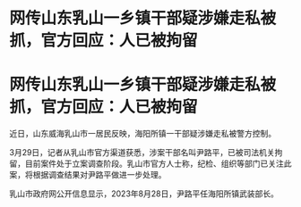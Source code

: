 # 网传山东乳山一乡镇干部疑涉嫌走私被抓，官方回应：人已被拘留

# 网传山东乳山一乡镇干部疑涉嫌走私被抓，官方回应：人已被拘留

近日，山东威海乳山市一居民反映，海阳所镇一干部疑涉嫌走私被警方控制。

3月29日，记者从乳山市官方渠道获悉，涉案干部名叫尹路平，已被司法机关拘留，目前案件处于立案调查阶段。乳山市官方人士称，纪检、组织等部门已关注此案，将根据调查结果对尹路平做进一步处理。

乳山市政府网公开信息显示，2023年8月28日，尹路平任海阳所镇武装部长。

